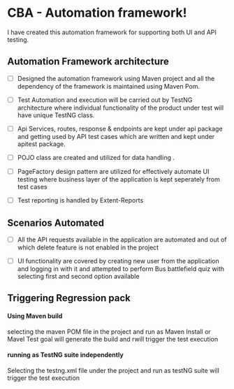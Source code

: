 # CBA - Automation framework!

I have created this automation framework for supporting both UI and API testing.

## Automation Framework architecture

 - [ ] Designed the automation framework using Maven project and all the dependency of the framework is maintained using Maven Pom.
 
 - [ ] Test Automation and execution will be carried out by TestNG architecture where individual functionality of the product under test will have unique TestNG class.
 
 - [ ] Api Services, routes, response & endpoints are kept under api package and getting used by API test cases which are written and kept under apitest package.
 
 - [ ] POJO class are created and utilized for data handling .

 - [ ] PageFactory design pattern are utilized for effectively automate UI testing where business layer of the application is kept seperately from test cases
 - [ ] Test reporting is handled by Extent-Reports

## Scenarios Automated

 - [ ] All the API requests available in the application are automated and out of which delete feature is not enabled in the project
 
 - [ ] UI functionality are covered by creating new user from the application and logging in with it and attempted to perform Bus battlefield quiz with selecting first and second option available 
 
## Triggering Regression pack
#### Using Maven build
selecting the maven POM file in the project and run as Maven Install or Mavel Test goal will generate the build and rwill trigger the test execution
 #### running as TestNG suite independently
Selecting the testng.xml file under the project and run as testNG suite will trigger the test execution

